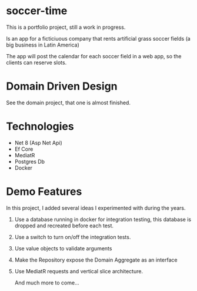 # soccer-time
This is a portfolio project, still a work in progress.

Is an app for a ficticiuous company that rents artificial grass soccer fields (a big business in Latin America)

The app will post the calendar for each soccer field in a web app, so the clients can reserve slots.

# Domain Driven Design
See the domain project, that one is almost finished.

# Technologies
- Net 8 (Asp Net Api)
- Ef Core
- MediatR
- Postgres Db
- Docker

# Demo Features
In this project, I added several ideas I experimented with during the years.

1. Use a database running in docker for integration testing, this database is dropped and recreated before each test.
2. Use a switch to turn on/off the integration tests.
3. Use value objects to validate arguments
4. Make the Repository expose the Domain Aggregate as an interface
5. Use MediatR requests and vertical slice architecture.

   And much more to come...

